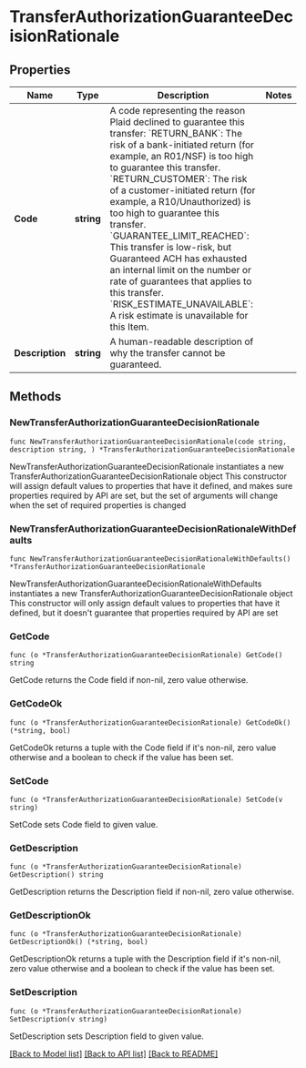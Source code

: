 # TransferAuthorizationGuaranteeDecisionRationale

## Properties

Name | Type | Description | Notes
------------ | ------------- | ------------- | -------------
**Code** | **string** | A code representing the reason Plaid declined to guarantee this transfer:  &#x60;RETURN_BANK&#x60;: The risk of a bank-initiated return (for example, an R01/NSF) is too high to guarantee this transfer.  &#x60;RETURN_CUSTOMER&#x60;: The risk of a customer-initiated return (for example, a R10/Unauthorized) is too high to guarantee this transfer.  &#x60;GUARANTEE_LIMIT_REACHED&#x60;: This transfer is low-risk, but Guaranteed ACH has exhausted an internal limit on the number or rate of guarantees that applies to this transfer.  &#x60;RISK_ESTIMATE_UNAVAILABLE&#x60;: A risk estimate is unavailable for this Item. | 
**Description** | **string** | A human-readable description of why the transfer cannot be guaranteed. | 

## Methods

### NewTransferAuthorizationGuaranteeDecisionRationale

`func NewTransferAuthorizationGuaranteeDecisionRationale(code string, description string, ) *TransferAuthorizationGuaranteeDecisionRationale`

NewTransferAuthorizationGuaranteeDecisionRationale instantiates a new TransferAuthorizationGuaranteeDecisionRationale object
This constructor will assign default values to properties that have it defined,
and makes sure properties required by API are set, but the set of arguments
will change when the set of required properties is changed

### NewTransferAuthorizationGuaranteeDecisionRationaleWithDefaults

`func NewTransferAuthorizationGuaranteeDecisionRationaleWithDefaults() *TransferAuthorizationGuaranteeDecisionRationale`

NewTransferAuthorizationGuaranteeDecisionRationaleWithDefaults instantiates a new TransferAuthorizationGuaranteeDecisionRationale object
This constructor will only assign default values to properties that have it defined,
but it doesn't guarantee that properties required by API are set

### GetCode

`func (o *TransferAuthorizationGuaranteeDecisionRationale) GetCode() string`

GetCode returns the Code field if non-nil, zero value otherwise.

### GetCodeOk

`func (o *TransferAuthorizationGuaranteeDecisionRationale) GetCodeOk() (*string, bool)`

GetCodeOk returns a tuple with the Code field if it's non-nil, zero value otherwise
and a boolean to check if the value has been set.

### SetCode

`func (o *TransferAuthorizationGuaranteeDecisionRationale) SetCode(v string)`

SetCode sets Code field to given value.


### GetDescription

`func (o *TransferAuthorizationGuaranteeDecisionRationale) GetDescription() string`

GetDescription returns the Description field if non-nil, zero value otherwise.

### GetDescriptionOk

`func (o *TransferAuthorizationGuaranteeDecisionRationale) GetDescriptionOk() (*string, bool)`

GetDescriptionOk returns a tuple with the Description field if it's non-nil, zero value otherwise
and a boolean to check if the value has been set.

### SetDescription

`func (o *TransferAuthorizationGuaranteeDecisionRationale) SetDescription(v string)`

SetDescription sets Description field to given value.



[[Back to Model list]](../README.md#documentation-for-models) [[Back to API list]](../README.md#documentation-for-api-endpoints) [[Back to README]](../README.md)


